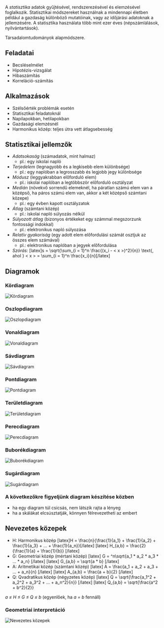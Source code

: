 A *statisztika* adatok gyűjtésével, rendszerezésével és elemzésével foglalkozik. Statisztikai módszereket használnak a mindennapi életben például a gazdaság különböző mutatóinak, vagy az időjárási adatoknak a jellemzésére. A statisztika használata több mint ezer éves (népszámlálások, nyilvántartások).

Társadalomtudományok alapmódszere.

## Feladatai

 - Becsléselmélet
 - Hipotézis-vizsgálat
 - Hibaszámítás
 - Korreláció-számítás

## Alkalmazások

 - Szélsőérték problémák esetén
 - Statisztikai feladatoknál
 - Napilapokban, hetilapokban
 - Gazdasági elemzésnél
 - Harmonikus közép: teljes útra vett átlagsebesség

## Statisztikai jellemzők

 - *Adatsokaság* (számadatok, mint halmaz)
   + pl.: egy iskolai napló
 - *Terjedelem* (legnagyobb és a legkisebb elem különbsége)
   + pl.: egy naplóban a legrosszabb és legjobb jegy különbsége
 - *Módusz* (leggyakrabban előforduló elem)
   + pl.: iskolai naplóban a legtöbbször előforduló osztályzat
 - *Medián* (növekvő sorrendű elemeknél, ha páratlan számú elem van a középső, ha páros számú elem van, akkor a két középső számtani közepe)
   + pl.: egy évben kapott osztályzatok
 - *Átlag* (számtani közép)
   + pl.: iskolai napló súlyozás nélkül
 - *Súlyozott átlag* (bizonyos értékeket egy számmal megszorzunk fontossági indokkal)
   + pl.: elektronikus napló súlyozása
 - *Relatív gyakoriság* (egy adott elem előfordulási számát osztjuk az összes elem számával)
   + pl.: elektronikus naplóban a jegyek előfordulása
 - *Szórás:*
   [latex]s = \sqrt{\sum_{i = 1}^n \frac{(x_i - < x >)^2}{n}} \text{, ahol } < x > = \sum_{i = 1}^n \frac{x_i}{n}[/latex]

## Diagramok

### Kördiagram

![Kördiagram](http://i.imgur.com/DipQvpJ.png)

### Oszlopdiagram

![Oszlopdiagram](http://i.imgur.com/S0beK19.png)

### Vonaldiagram

![Vonaldiagram](http://i.imgur.com/Rqy02EL.png)

### Sávdiagram

![Sávdiagram](http://i.imgur.com/b8pprv6.png)

### Pontdiagram

![Pontdiagram](http://i.imgur.com/00Vo3tf.png)

### Területdiagram

![Területdiagram](http://i.imgur.com/AevzjmZ.png)

### Perecdiagram

![Perecdiagram](http://i.imgur.com/7yZgtDt.png)

### Buborékdiagram

![Buborékdiagram](http://i.imgur.com/1XUG6W5.png)

### Sugárdiagram

![Sugárdiagram](http://i.imgur.com/gdGL8Xt.png)

### A következőkre figyeljünk diagram készítése közben

 - ha egy diagram túl csicsás, nem látszik rajta a lényeg
 - ha a skálákat elcsúsztatják, könnyen félrevezetheti az embert  

## Nevezetes közepek

+ H: Harmonikus közép
  [latex]H = \frac{n}{\frac{1}{a_1} + \frac{1}{a_2} + \frac{1}{a_3} + ... + \frac{1}{a_n}}[/latex]
  [latex] H_{a,b} = \frac{2}{\frac{1}{a} + \frac{1}{b}} [/latex]
+ G: Geometriai közép (mértani közép)
  [latex] G = ^n\sqrt{a_1 * a_2 * a_3 * ... * a_n} [/latex]
  [latex] G_{a,b} = \sqrt{a * b} [/latex]
+ A: Aritmetikai közép (számtani közép)
  [latex] A = \frac{a_1 + a_2 + a_3 + ... + a_n}{n} [/latex]
  [latex] A_{a,b} = \frac{a + b}{2} [/latex]
+ Q: Qvadratikus közép (négyzetes közép)
  [latex] Q = \sqrt{\frac{a_1^2 + a_2^2 + a_3^2 + ... + a_n^2}{n}} [/latex]
  [latex] Q_{a,b} = \sqrt{\frac{a^2 + b^2}{2}}

*a ≤ H ≤ G ≤ Q ≤ b* (egyenlőek, ha *a = b* fennáll)

### Geometriai interpretáció

![Nevezetes közepek](http://i.imgur.com/3h5aj9e.png)
